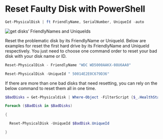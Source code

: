 # Reset Faulty Disk with PowerShell 



```powershell
Get-PhysicalDisk | ft FriendlyName, SerialNumber, UniqueId -auto
```



![get disks’ FriendlyNames and UniqueIds ](https://www.minitool.com/images/uploads/news/2021/05/0x00000032/0x00000032-1.png)



Reset the problematic disk by its FriendlyName or UniqueId. Below are examples for reset the first hard drive by its FriendlyName and UniqueId respectively. You just need to choose one command order to reset your bad disk with your disk name or ID.

```powershell
Reset-PhysicalDisk - FriendlyName "WDC WD5000AAKX-08U6AA0"
```

```powershell
Reset-PhysicalDisk -UniqueId " 50014E2E0C679D36"
```

If there are more than one bad disks that need resetting, you can rely on the below command to reset them all in one time.



```powershell
$BadDisks = Get-Physicaldisk | Where-Object -FilterScript {$_.HealthStatus -Eq "Unhealthy"}

Foreach ($BadDisk in $BadDisks)

{

  Reset-PhysicalDisk -UniqueId $BadDisk.UniqueId

}
```

